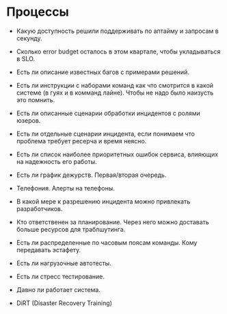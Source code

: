 # Процессы

* Какую доступность решили поддерживать по аптайму и запросам в секунду.
* Сколько error budget осталось в этом квартале, чтобы укладываться в SLO.

* Есть ли описание известных багов с примерами решений.
* Есть ли инструкции с наборами команд как что смотрится в какой системе (в гуях и в комманд лайне).
Чтобы не надо было наизусть это помнить.

* Есть ли описанные сценарии обработки инцидентов с ролями юзеров.
* Есть ли отдельные сценарии инцидента, если
понимаем что проблема требует ресерча и время неясно.

* Есть ли список наиболее приоритетных ошибок сервиса, влияющих
на надежность его работы.

* Есть ли график дежурств. Первая/вторая очередь.

* Телефония. Алерты на телефоны.

* В какой мере к разрешению инцидента можно привлекать разработчиков.

* Кто ответственен за планирование.
Через него можно доставать больше ресурсов для траблшутинга.
* Есть ли распределенные по часовым поясам команды.
Кому передавать эстафету.

* Есть ли нагрузочные автотесты.
* Есть ли стресс тестирование.
* Давно ли работает система.

* DiRT (Disaster Recovery Training)